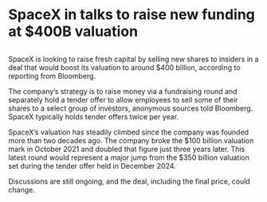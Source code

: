 # SpaceX in talks to raise new funding at $400B valuation
## 
SpaceX is looking to raise fresh capital by selling new shares to insiders in a deal that would boost its valuation to around $400 billion, according to reporting from Bloomberg.

The company’s strategy is to raise money via a fundraising round and separately hold a tender offer to allow employees to sell some of their shares to a select group of investors, anonymous sources told Bloomberg. SpaceX typically holds tender offers twice per year.

SpaceX’s valuation has steadily climbed since the company was founded more than two decades ago. The company broke the $100 billion valuation mark in October 2021 and doubled that figure just three years later. This latest round would represent a major jump from the $350 billion valuation set during the tender offer held in December 2024.

Discussions are still ongoing, and the deal, including the final price, could change.
